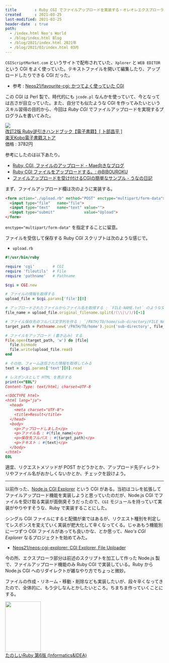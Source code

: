 ```yaml
---
title        : Ruby CGI でファイルアップロードを実装する・オレオレエクスプローラを作りたい
created      : 2021-03-25
last-modified: 2021-03-25
header-date  : true
path:
  - /index.html Neo's World
  - /blog/index.html Blog
  - /blog/2021/index.html 2021年
  - /blog/2021/03/index.html 03月
---
```


`CGIScriptMarket.com` というサイトで配布されていた、`Xplorer` と `WEB EDITOR` という CGI をよく使っていた。テキストファイルを開いて編集したり、アップロードしたりできる CGI だった。

- 参考 : [Neos21/favourite-cgi: かつてよく使っていた CGI](https://github.com/Neos21/favourite-cgi)

この CGI は Perl 製で、時代的にも `jcode.pl` なんかを使っていて、今となっては古さが目立っていた。また、自分でも似たような CGI を作ってみたいというスキル習得の目的から、今回は _Ruby CGI_ でファイルアップロードを実現するプログラムを書いてみた。

<div class="ad-rakuten">
  <div class="ad-rakuten-image">
    <a href="https://hb.afl.rakuten.co.jp/hgc/g00reb42.waxycf23.g00reb42.waxyd080/?pc=https%3A%2F%2Fitem.rakuten.co.jp%2Frakutenkobo-ebooks%2F19921eb85cee3d22a8f7279b49f50b32%2F&amp;m=http%3A%2F%2Fm.rakuten.co.jp%2Frakutenkobo-ebooks%2Fi%2F17668023%2F">
      <img src="https://thumbnail.image.rakuten.co.jp/@0_mall/rakutenkobo-ebooks/cabinet/0498/2000006700498.jpg?_ex=128x128">
    </a>
  </div>
  <div class="ad-rakuten-info">
    <div class="ad-rakuten-title">
      <a href="https://hb.afl.rakuten.co.jp/hgc/g00reb42.waxycf23.g00reb42.waxyd080/?pc=https%3A%2F%2Fitem.rakuten.co.jp%2Frakutenkobo-ebooks%2F19921eb85cee3d22a8f7279b49f50b32%2F&amp;m=http%3A%2F%2Fm.rakuten.co.jp%2Frakutenkobo-ebooks%2Fi%2F17668023%2F">改訂2版 Ruby逆引きハンドブック【電子書籍】[ 卜部昌平 ]</a>
    </div>
    <div class="ad-rakuten-shop">
      <a href="https://hb.afl.rakuten.co.jp/hgc/g00reb42.waxycf23.g00reb42.waxyd080/?pc=https%3A%2F%2Fwww.rakuten.co.jp%2Frakutenkobo-ebooks%2F&amp;m=http%3A%2F%2Fm.rakuten.co.jp%2Frakutenkobo-ebooks%2F">楽天Kobo電子書籍ストア</a>
    </div>
    <div class="ad-rakuten-price">価格 : 3782円</div>
  </div>
</div>

参考にしたのは以下あたり。

- [Ruby, CGI, ファイルのアップロード - Mae向きなブログ](https://maehrm.hatenablog.com/entry/20071116/p1)
- [Ruby CGI ファイルをアップロードする。: @BIBOUROKU](http://fager.cocolog-nifty.com/bibouroku/2008/06/rubycgi_c4a3.html)
- [ファイルアップロードを受け付けるCGIの簡単なサンプル - うなの日記](http://unageanu.hatenablog.com/entry/20070831/1188544728)

まず、ファイルアップロード欄は次のように実装する。

```html
<form action="./upload.rb" method="POST" enctype="multipart/form-data">
  <input type="file"   name="file">
  <input type="text"   name="text" value="">
  <input type="submit"             value="Upload">
</form>
```

`enctype="multipart/form-data"` を指定することに留意。

ファイルを受信して保存する Ruby CGI スクリプトは次のような感じで。

- `upload.rb`

```ruby
#!/usr/bin/ruby

require 'cgi'        # CGI
require 'fileutils'  # File
require 'pathname'   # Pathname

$cgi = CGI.new

# ファイルの情報を取得する
upload_file = $cgi.params['file'][0]

# アップロードされたファイルからファイル名を取得する : `FILE-NAME.txt` のような文字列が取れることになる
file_name = upload_file.original_filename.split(/(\\|\/)/)[-1]

# ファイル保存先のフルパス文字列を作る : `/PATH/TO/home/sub-directory/FILE_NAME.txt` となる
target_path = Pathname.new('/PATH/TO/home').join('sub-directory', file_name).cleanpath.to_s

# ファイルをアップロード (書き込み) する
File.open(target_path, 'w') do |file|
  file.binmode
  file.write(upload_file.read)
end

# その他、フォーム送信された情報を取得してみる
text = $cgi.params['text'][0].read

# レスポンスとして HTML を表示する
print(<<"EOL")
Content-Type: text/html; charset=UTF-8

<!DOCTYPE html>
<html lang="ja">
  <head>
    <meta charset="UTF-8">
    <title>Result</title>
  </head>
  <body>
    <p>アップロードしました</p>
    <p>ファイル名 : #{file_name}</p>
    <p>保存先フルパス : #{target_path}</p>
    <p>テキスト : #{text}</p>
  </body>
</html>
EOL
```

適宜、リクエストメソッドが POST かどうかとか、アップロード先ディレクトリやファイル名がおかしくないかとか、チェックを設けよう。

---

以前作った、[Node.js CGI Explorer](https://github.com/Neos21/nodejs-cgi-explorer) という CGI がある。当初はコレを拡張してファイルアップロード機能を実装しようと思っていたのだが、Node.js CGI でファイルを受け取る実装が面倒臭そうだったので、`CGI` モジュールを持っていて実装がやりやすそうな、Ruby で実装することにした。

シングル CGI ファイルにすると配備が楽ではあるが、リクエスト種別を判定してレスポンスを変えていく実装が肥大化して辛くなってくる。じゃあもう機能別に一つずつ CGI ファイルがあっても良いかな、とか思って、_Neo's CGI Explorer_ なるプロジェクトを始めてみた。

- [Neos21/neos-cgi-explorer: CGI Explorer, File Uploader](https://github.com/Neos21/neos-cgi-explorer)

今の所、エクスプローラ部分は前述のスクリプトを加工して作った Node.js 製で、ファイルアップロード機能のみ Ruby CGI で実装している。Ruby から Node.js CGI へのリダイレクトが雑なやり方でちょっと微妙。

ファイルの作成・リネーム・移動・削除なども実装したいが、段々辛くなってきたので、全体的に、もう少しなんとかしたいところ。ちまちま作っていくことにする。

<div class="ad-amazon">
  <div class="ad-amazon-image">
    <a href="https://www.amazon.co.jp/dp/4797399848?tag=neos21-22&amp;linkCode=osi&amp;th=1&amp;psc=1">
      <img src="https://m.media-amazon.com/images/I/51EucjEXm-L._SL160_.jpg" width="113" height="160">
    </a>
  </div>
  <div class="ad-amazon-info">
    <div class="ad-amazon-title">
      <a href="https://www.amazon.co.jp/dp/4797399848?tag=neos21-22&amp;linkCode=osi&amp;th=1&amp;psc=1">たのしいRuby 第6版 (Informatics&amp;IDEA)</a>
    </div>
  </div>
</div>
